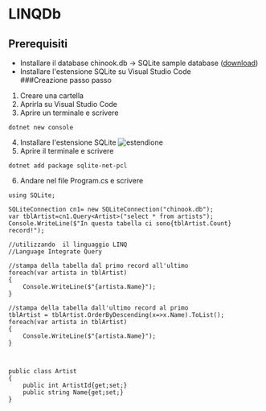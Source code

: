 # LINQDb
## Prerequisiti
* Installare il database chinook.db -> SQLite sample database ([download](https://www.sqlitetutorial.net/wp-content/uploads/2018/03/chinook.zip))
* Installare l'estensione SQLite su Visual Studio Code  
###Creazione passo passo
1. Creare una cartella
2. Aprirla su Visual Studio Code
3. Aprire un terminale e scrivere
  ```
  dotnet new console
  ```
4. Installare l'estensione SQLite
  ![estendione](https://kod90.com/wp-content/uploads/2022/09/sqlite-eklentisi-1024x487.png)
5. Aprire il terminale e scrivere
  ```
  dotnet add package sqlite-net-pcl
  ```
6. Andare nel file Program.cs e scrivere
```
using SQLite;

SQLiteConnection cn1= new SQLiteConnection("chinook.db");
var tblArtist=cn1.Query<Artist>("select * from artists");
Console.WriteLine($"In questa tabella ci sono{tblArtist.Count} record!");

//utilizzando  il linguaggio LINQ
//Language Integrate Query

//stampa della tabella dal primo record all'ultimo
foreach(var artista in tblArtist)
{
    Console.WriteLine($"{artista.Name}");
}

//stampa della tabella dall'ultimo record al primo
tblArtist = tblArtist.OrderByDescending(x=>x.Name).ToList();
foreach(var artista in tblArtist)
{
    Console.WriteLine($"{artista.Name}");
}



public class Artist
{
    public int ArtistId{get;set;}
    public string Name{get;set;}
}
```

